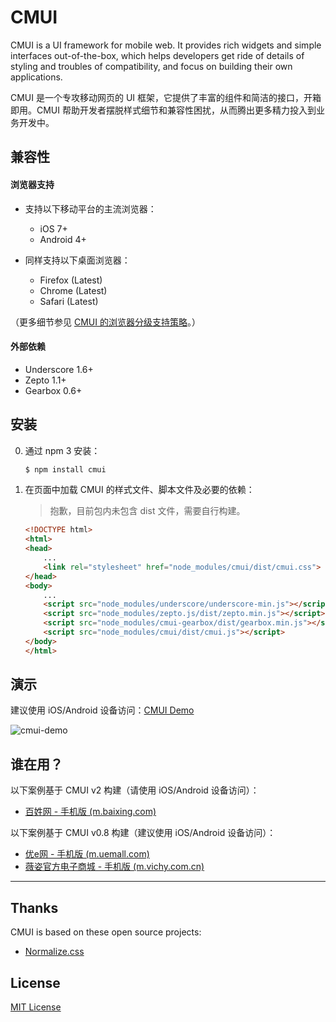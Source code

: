 # CMUI

CMUI is a UI framework for mobile web. It provides rich widgets and simple interfaces out-of-the-box, which helps developers get ride of details of styling and troubles of compatibility, and focus on building their own applications.

CMUI 是一个专攻移动网页的 UI 框架，它提供了丰富的组件和简洁的接口，开箱即用。CMUI 帮助开发者摆脱样式细节和兼容性困扰，从而腾出更多精力投入到业务开发中。

## 兼容性

#### 浏览器支持

* 支持以下移动平台的主流浏览器：
	* iOS 7+
	* Android 4+

* 同样支持以下桌面浏览器：
	* Firefox (Latest)
	* Chrome (Latest)
	* Safari (Latest)

（更多细节参见 [CMUI 的浏览器分级支持策略](https://github.com/CMUI/doc/issues/2)。）

#### 外部依赖

* Underscore 1.6+
* Zepto 1.1+
* Gearbox 0.6+

## 安装

0. 通过 npm 3 安装：

	```sh
	$ npm install cmui
	```

0. 在页面中加载 CMUI 的样式文件、脚本文件及必要的依赖：

	> 抱歉，目前包内未包含 dist 文件，需要自行构建。

	```html
	<!DOCTYPE html>
	<html>
	<head>
		...
		<link rel="stylesheet" href="node_modules/cmui/dist/cmui.css">
	</head>
	<body>
		...
		<script src="node_modules/underscore/underscore-min.js"></script>
		<script src="node_modules/zepto.js/dist/zepto.min.js"></script>
		<script src="node_modules/cmui-gearbox/dist/gearbox.min.js"></script>
		<script src="node_modules/cmui/dist/cmui.js"></script>
	</body>
	</html>
	```

## 演示

建议使用 iOS/Android 设备访问：[CMUI Demo](http://cmui.net/)

![cmui-demo](https://cloud.githubusercontent.com/assets/1231359/5896609/594d6914-a573-11e4-8dcf-8bc1378593be.png)

## 谁在用？

以下案例基于 CMUI v2 构建（请使用 iOS/Android 设备访问）：

* [百姓网 - 手机版 (m.baixing.com)](http://m.baixing.com/)

以下案例基于 CMUI v0.8 构建（建议使用 iOS/Android 设备访问）：

* [优e网 - 手机版 (m.uemall.com)](http://m.uemall.com/)
* [薇姿官方电子商城 - 手机版 (m.vichy.com.cn)](http://m.vichy.com.cn/)

***

## Thanks

CMUI is based on these open source projects:

* [Normalize.css](https://github.com/necolas/normalize.css)

## License

[MIT License](http://www.opensource.org/licenses/mit-license.php)

